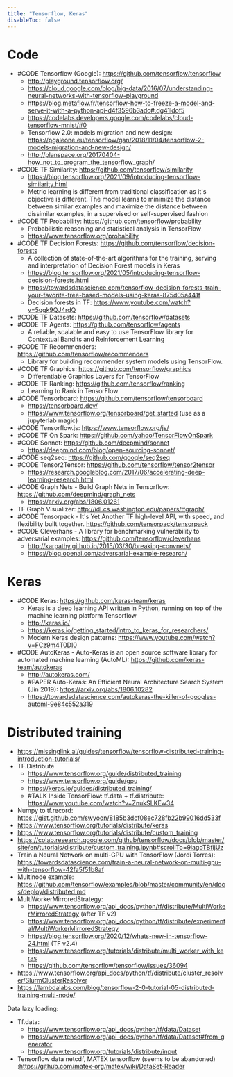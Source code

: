 ```yaml
---
title: "Tensorflow, Keras"
disableToc: false 
---
```


# Code
- #CODE Tensorflow (Google): https://github.com/tensorflow/tensorflow
	- http://playground.tensorflow.org/
	- https://cloud.google.com/blog/big-data/2016/07/understanding-neural-networks-with-tensorflow-playground
	- https://blog.metaflow.fr/tensorflow-how-to-freeze-a-model-and-serve-it-with-a-python-api-d4f3596b3adc#.dg41ldof5
	- https://codelabs.developers.google.com/codelabs/cloud-tensorflow-mnist/#0
	- Tensorflow 2.0: models migration and new design: https://pgaleone.eu/tensorflow/gan/2018/11/04/tensorflow-2-models-migration-and-new-design/
	- http://planspace.org/20170404-how_not_to_program_the_tensorflow_graph/
- #CODE TF Similarity: https://github.com/tensorflow/similarity
	- https://blog.tensorflow.org/2021/09/introducing-tensorflow-similarity.html
	- Metric learning is different from traditional classification as it's objective is different. The model learns to minimize the distance between similar examples and maximize the distance between dissimilar examples, in a supervised or self-supervised fashion
- #CODE TF Probability: https://github.com/tensorflow/probability
	- Probabilistic reasoning and statistical analysis in TensorFlow
	- https://www.tensorflow.org/probability
- #CODE TF Decision Forests: https://github.com/tensorflow/decision-forests
	- A collection of state-of-the-art algorithms for the training, serving and interpretation of Decision Forest models in Keras
	- https://blog.tensorflow.org/2021/05/introducing-tensorflow-decision-forests.html
	- https://towardsdatascience.com/tensorflow-decision-forests-train-your-favorite-tree-based-models-using-keras-875d05a441f
	- Decision forests in TF: https://www.youtube.com/watch?v=5qgk9QJ4rdQ
- #CODE TF Datasets: https://github.com/tensorflow/datasets
- #CODE TF Agents: https://github.com/tensorflow/agents
	- A reliable, scalable and easy to use TensorFlow library for Contextual Bandits and Reinforcement Learning
- #CODE TF Recommenders: https://github.com/tensorflow/recommenders 
	- Library for building recommender system models using TensorFlow.
- #CODE TF Graphics: https://github.com/tensorflow/graphics
	- Differentiable Graphics Layers for TensorFlow
- #CODE TF Ranking: https://github.com/tensorflow/ranking
	- Learning to Rank in TensorFlow
- #CODE Tensorboard: https://github.com/tensorflow/tensorboard
	- https://tensorboard.dev/
	- https://www.tensorflow.org/tensorboard/get_started (use as a jupyterlab magic)
- #CODE Tensorflow.js: https://www.tensorflow.org/js/
- #CODE TF On Spark: https://github.com/yahoo/TensorFlowOnSpark
- #CODE Sonnet: https://github.com/deepmind/sonnet
	- https://deepmind.com/blog/open-sourcing-sonnet/
- #CODE seq2seq: https://github.com/google/seq2seq
- #CODE Tensor2Tensor: https://github.com/tensorflow/tensor2tensor
	- https://research.googleblog.com/2017/06/accelerating-deep-learning-research.html
- #CODE Graph Nets - Build Graph Nets in Tensorflow: https://github.com/deepmind/graph_nets
	- https://arxiv.org/abs/1806.01261
- TF Graph Visualizer: http://idl.cs.washington.edu/papers/tfgraph/
- #CODE Tensorpack - It's Yet Another TF high-level API, with speed, and flexibility built together. https://github.com/tensorpack/tensorpack
- #CODE Cleverhans - A library for benchmarking vulnerability to adversarial examples: https://github.com/tensorflow/cleverhans
	- http://karpathy.github.io/2015/03/30/breaking-convnets/
	- https://blog.openai.com/adversarial-example-research/


# Keras
- #CODE Keras: https://github.com/keras-team/keras 
	- Keras is a deep learning API written in Python, running on top of the machine learning platform Tensorflow
	- http://keras.io/
	- https://keras.io/getting_started/intro_to_keras_for_researchers/
	- Modern Keras design patterns: https://www.youtube.com/watch?v=FCz9m4T0DI0
- #CODE AutoKeras - Auto-Keras is an open source software library for automated machine learning (AutoML): https://github.com/keras-team/autokeras
	- http://autokeras.com/
	- #PAPER Auto-Keras: An Efficient Neural Architecture Search System (Jin 2019): https://arxiv.org/abs/1806.10282
	- https://towardsdatascience.com/autokeras-the-killer-of-googles-automl-9e84c552a319


# Distributed training
- https://missinglink.ai/guides/tensorflow/tensorflow-distributed-training-introduction-tutorials/ 
- TF.Distribute
	- https://www.tensorflow.org/guide/distributed_training 
	- https://www.tensorflow.org/guide/gpu
	- https://keras.io/guides/distributed_training/
	- #TALK Inside TensorFlow: tf.data + tf.distribute: https://www.youtube.com/watch?v=ZnukSLKEw34
- Numpy to tf.record: https://gist.github.com/swyoon/8185b3dcf08ec728fb22b99016dd533f
- https://www.tensorflow.org/tutorials/distribute/keras 
- https://www.tensorflow.org/tutorials/distribute/custom_training 
- https://colab.research.google.com/github/tensorflow/docs/blob/master/site/en/tutorials/distribute/custom_training.ipynb#scrollTo=9iagoTBfijUz 
- Train a Neural Network on multi-GPU with TensorFlow (Jordi Torres): https://towardsdatascience.com/train-a-neural-network-on-multi-gpu-with-tensorflow-42fa5f51b8af
- Multinode example: https://github.com/tensorflow/examples/blob/master/community/en/docs/deploy/distributed.md
- MultiWorkerMirroredStrategy:
	- https://www.tensorflow.org/api_docs/python/tf/distribute/MultiWorkerMirroredStrategy (after TF v2)
	- https://www.tensorflow.org/api_docs/python/tf/distribute/experimental/MultiWorkerMirroredStrategy
	- https://blog.tensorflow.org/2020/12/whats-new-in-tensorflow-24.html (TF v2.4)
	- https://www.tensorflow.org/tutorials/distribute/multi_worker_with_keras 
	- https://github.com/tensorflow/tensorflow/issues/36094
- https://www.tensorflow.org/api_docs/python/tf/distribute/cluster_resolver/SlurmClusterResolver 
- https://lambdalabs.com/blog/tensorflow-2-0-tutorial-05-distributed-training-multi-node/ 

Data lazy loading: 
- Tf.data:
	- https://www.tensorflow.org/api_docs/python/tf/data/Dataset 
	- https://www.tensorflow.org/api_docs/python/tf/data/Dataset#from_generator
	- https://www.tensorflow.org/tutorials/distribute/input
- Tensorflow data netcdf, MATEX tensorflow (seems to be abandoned) :https://github.com/matex-org/matex/wiki/DataSet-Reader 
